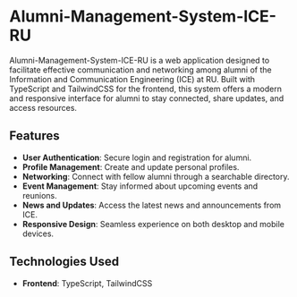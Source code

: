 # Alumni-Management-System-ICE-RU

Alumni-Management-System-ICE-RU is a web application designed to facilitate effective communication and networking among alumni of the Information and Communication Engineering (ICE) at RU. Built with TypeScript and TailwindCSS for the frontend, this system offers a modern and responsive interface for alumni to stay connected, share updates, and access resources.

## Features

- **User Authentication**: Secure login and registration for alumni.
- **Profile Management**: Create and update personal profiles.
- **Networking**: Connect with fellow alumni through a searchable directory.
- **Event Management**: Stay informed about upcoming events and reunions.
- **News and Updates**: Access the latest news and announcements from ICE.
- **Responsive Design**: Seamless experience on both desktop and mobile devices.

## Technologies Used

- **Frontend**: TypeScript, TailwindCSS